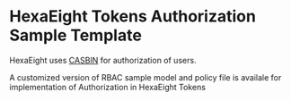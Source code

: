 # HexaEight Tokens Authorization Sample Template

HexaEight uses [CASBIN](https://casbin.org) for authorization of users.  

A customized version of RBAC sample model and policy file is availale for implementation of Authorization in HexaEight Tokens
